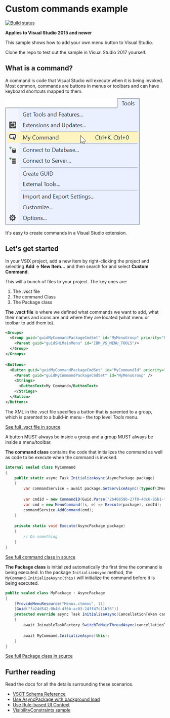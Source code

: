 # Custom commands example

[![Build status](https://ci.appveyor.com/api/projects/status/89s5yj3ya9e1jitg?svg=true)](https://ci.appveyor.com/project/madskristensen/customcommandsample)

**Applies to Visual Studio 2015 and newer**

This sample shows how to add your own menu button to Visual Studio.

Clone the repo to test out the sample in Visual Studio 2017 yourself.

## What is a command?
A command is code that Visual Studio will execute when it is being invoked. Most common, commands are buttons in menus or toolbars and can have keyboard shortcuts mapped to them.

![Command](art/command.png)

It's easy to create commands in a Visual Studio extension.

## Let's get started
In your VSIX project, add a new item by right-clicking the project and selecting **Add -> New Item...** and then search for and select **Custom Command**. 

This will a bunch of files to your project. The key ones are:

1. The .vsct file
2. The command Class
3. The Package class

**The .vsct file** is where we defined what commands we want to add, what their names and icons are and where they are located (what menu or toolbar to add them to).

```xml
<Groups>
  <Group guid="guidMyCommandPackageCmdSet" id="MyMenuGroup" priority="0x0600">
    <Parent guid="guidSHLMainMenu" id="IDM_VS_MENU_TOOLS"/>
  </Group>
</Groups>

<Buttons>
  <Button guid="guidMyCommandPackageCmdSet" id="MyCommandId" priority="0x0100" type="Button">
    <Parent guid="guidMyCommandPackageCmdSet" id="MyMenuGroup" />
    <Strings>
      <ButtonText>My Command</ButtonText>
    </Strings>
  </Button>
</Buttons>
```

The XML in the .vsct file specifies a button that is parented to a group, which is parented to a build-in menu - the top level *Tools* menu.

[See full .vsct file in source](src/VSCommandTable.vsct)

A button MUST always be inside a group and a group MUST always be inside a menu/toolbar.

**The command class** contains the code that initializes the command as well as code to be execute when the command is invoked.

```c#
internal sealed class MyCommand
{
    public static async Task InitializeAsync(AsyncPackage package)
    {       
        var commandService = await package.GetServiceAsync((typeof(IMenuCommandService))) as OleMenuCommandService;

        var cmdId = new CommandID(Guid.Parse("2b40859b-27f8-4dc6-85b1-f253386aa5f6"), 0x0100); 
        var cmd = new MenuCommand((s, e) => Execute(package), cmdId);
        commandService.AddCommand(cmd);
    }

    private static void Execute(AsyncPackage package)
    {
        // Do something
    }
}
```

[See full command class in source](src/Commands/MyCommand.cs)

**The Package class** is initialized automatically the first time the command is being executed. In the package `InitializeAsync` method, the `MyCommand.InitializeAsync(this)` will initialize the command before it is being executed.

```c#
public sealed class MyPackage : AsyncPackage
{
    [ProvideMenuResource("Menus.ctmenu", 1)]
    [Guid("fa24d542-0b4d-4f6b-ac03-24ff47c11b76")]
    protected override async Task InitializeAsync(CancellationToken cancellationToken, IProgress<ServiceProgressData> progress)
    {
        await JoinableTaskFactory.SwitchToMainThreadAsync(cancellationToken);

        await MyCommand.InitializeAsync(this);
    }
}
```

[See full Package class in source](src/MyPackage.cs)

## Further reading
Read the docs for all the details surrounding these scenarios.

* [VSCT Schema Reference](https://docs.microsoft.com/en-us/visualstudio/extensibility/vsct-xml-schema-reference)
* [Use AsyncPackage with background load](https://docs.microsoft.com/en-us/visualstudio/extensibility/how-to-use-asyncpackage-to-load-vspackages-in-the-background)
* [Use Rule-based UI Context](https://docs.microsoft.com/en-us/visualstudio/extensibility/how-to-use-rule-based-ui-context-for-visual-studio-extensions)
* [VisibilityConstraints sample](https://github.com/madskristensen/VisibilityConstraintsSample)
